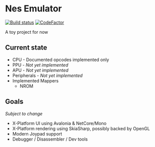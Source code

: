 # Nes Emulator

[![Build status](https://ci.appveyor.com/api/projects/status/pl3jds0cl0tse132/branch/develop?svg=true)](https://ci.appveyor.com/project/patchandthat/nes-emulator/branch/develop) [![CodeFactor](https://www.codefactor.io/repository/github/patchandthat/nes-emulator/badge)](https://www.codefactor.io/repository/github/patchandthat/nes-emulator)

A toy project for now

## Current state
 * CPU - Documented opcodes implemented only
 * PPU - _Not yet implemented_
 * APU - _Not yet implemented_
 * Peripherals - _Not yet implemented_
 * Implemented Mappers
    * NROM

## Goals
_Subject to change_
 * X-Platform UI using Avalonia & NetCore/Mono
 * X-Platform rendering using SkiaSharp, possibly backed by OpenGL
 * Modern Joypad support
 * Debugger / Disassembler / Dev tools
